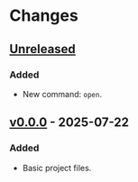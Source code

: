 # Changes

## [Unreleased]
### Added
- New command: `open`.

## [v0.0.0] - 2025-07-22
### Added
- Basic project files.

[Unreleased]: https://github.com/gesedels/sonte/tree/main
[v0.0.0]:     https://github.com/gesedels/sonte/tree/v0.0.0
